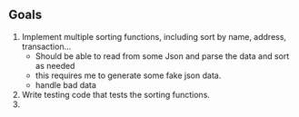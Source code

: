 ## Goals

1. Implement multiple sorting functions, including sort by name, address, transaction...
    - Should be able to read from some Json and parse the data and sort as needed
    - this requires me to generate some fake json data.
    - handle bad data
2. Write testing code that tests the sorting functions.
3. 